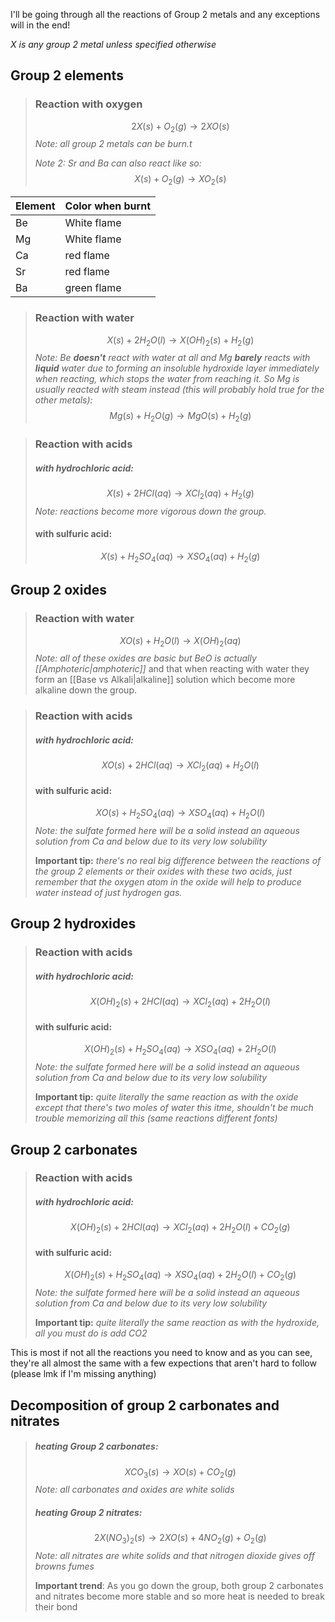 I'll be going through all the reactions of Group 2 metals and any exceptions will in the end!

*X is any group 2 metal unless specified otherwise*

## Group 2 elements

> ### **Reaction with oxygen**
> $$ 2X(s) + O_2(g) \rightarrow 2XO(s) $$
> *Note: all group 2 metals can be burn.t*
> 
> *Note 2: Sr and Ba can also react like so:*
> $$ X(s) + O_2(g) \rightarrow XO_2(s) $$

 | Element | Color when burnt |
| ------------ | ------------ |
| Be | White flame |
| Mg | White flame |
 | Ca | red flame | 
 | Sr | red flame |
 | Ba | green flame |

>### **Reaction with water**
>$$ X(s) + 2H_2O(l) \rightarrow X(OH)_2(s) + H_2(g) $$
> *Note: Be **doesn't** react with water at all and Mg **barely** reacts with **liquid** water due to forming an insoluble hydroxide layer immediately when reacting, which stops the water from reaching it. 
>So Mg is usually reacted with steam instead (this will probably hold true for the other metals):*
> $$ Mg(s) + H_2O(g) \rightarrow MgO(s) + H_2(g) $$

>### **Reaction with acids**
> ##### with hydrochloric acid:  
> $$ X(s) + 2HCl(aq) \rightarrow XCl_2(aq) + H_2(g) $$
> *Note: reactions become more vigorous down the group.*
> #### with sulfuric acid:
> $$ X(s) + H_2SO_4(aq) \rightarrow XSO_4(aq) + H_2(g) $$

## Group 2 oxides
>### **Reaction with water**
> $$ XO(s) + H_2O(l) \rightarrow X(OH)_2(aq) $$
> *Note: all of these oxides are basic but BeO is actually [[Amphoteric|amphoteric]]* and that when reacting with water they form an [[Base vs Alkali|alkaline]] solution which become more alkaline down the group.

> ### **Reaction with acids**
> ##### with hydrochloric acid:  
> $$ XO(s) + 2HCl(aq) \rightarrow XCl_2(aq) + H_2O(l) $$
> #### with sulfuric acid:
> $$ XO(s) + H_2SO_4(aq) \rightarrow XSO_4(aq) + H_2O(l) $$
>*Note: the sulfate formed here will be a solid instead an aqueous solution from Ca and below due to its very low solubility*
>
>**Important tip:** *there's no real big difference between the reactions of the group 2 elements or their oxides with these two acids, just remember that the oxygen atom in the oxide will help to produce water instead of just hydrogen gas.*

## Group 2 hydroxides
> ### **Reaction with acids**
> ##### with hydrochloric acid:  
> $$ X(OH)_2(s) + 2HCl(aq) \rightarrow XCl_2(aq) + 2H_2O(l) $$
> #### with sulfuric acid:
> $$ X(OH)_2(s) + H_2SO_4(aq) \rightarrow XSO_4(aq) + 2H_2O(l) $$
>*Note: the sulfate formed here will be a solid instead an aqueous solution from Ca and below due to its very low solubility*
>
>**Important tip:** *quite literally the same reaction as with the oxide except that there's two moles of water this itme, shouldn't be much trouble memorizing all this (same reactions different fonts)*

## Group 2 carbonates
> ### **Reaction with acids**
> ##### with hydrochloric acid:  
> $$ X(OH)_2(s) + 2HCl(aq) \rightarrow XCl_2(aq) + 2H_2O(l) + CO_2(g) $$
> #### with sulfuric acid:
> $$ X(OH)_2(s) + H_2SO_4(aq) \rightarrow XSO_4(aq) + 2H_2O(l) + CO_2(g) $$
> *Note: the sulfate formed here will be a solid instead an aqueous solution from Ca and below due to its very low solubility*
> 
>**Important tip:** *quite literally the same reaction as with the hydroxide, all you must do is add CO2*

This is most if not all the reactions you need to know and as you can see, they're all almost the same with a few expections that aren't hard to follow (please lmk if I'm missing anything)

## Decomposition of group 2 carbonates and nitrates
> ##### heating Group 2 carbonates:
> $$ XCO_3(s) \rightarrow XO(s) + CO_2(g) $$
> *Note: all carbonates and oxides are white solids*
> ##### heating Group 2 nitrates:
> $$ 2X(NO_3)_2(s) \rightarrow 2XO(s) + 4NO_2(g) + O_2(g) $$
> *Note: all nitrates are white solids and that nitrogen dioxide gives off browns fumes*
>
> **Important trend**: As you go down the group, both group 2 carbonates and nitrates become more stable and so more heat is needed to break their bond